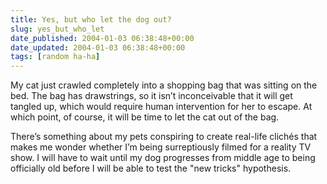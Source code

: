 ```yaml
---
title: Yes, but who let the dog out?
slug: yes_but_who_let
date_published: 2004-01-03 06:38:48+00:00
date_updated: 2004-01-03 06:38:48+00:00
tags: [random ha-ha]
---
```

My cat just crawled completely into a shopping bag that was sitting on the bed. The bag has drawstrings, so it isn’t inconceivable that it will get tangled up, which would require human intervention for her to escape. At which point, of course, it will be time to let the cat out of the bag.

There’s something about my pets conspiring to create real-life clichés that makes me wonder whether I’m being surreptiously filmed for a reality TV show. I will have to wait until my dog progresses from middle age to being officially old before I will be able to test the "new tricks" hypothesis.
